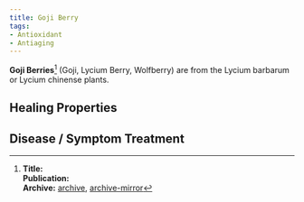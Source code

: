 ```yaml
---
title: Goji Berry
tags:
- Antioxidant
- Antiaging
---
```

**Goji Berries**[^1] (Goji, Lycium Berry, Wolfberry) are from the Lycium barbarum or Lycium chinense plants.

## Healing Properties

## Disease / Symptom Treatment

[^1]: **Title:** []()<br>
**Publication:** []()<br>
**Archive:** [archive](https://ipfs.io/ipfs/), [archive-mirror](https://cloudflare-ipfs.com/ipfs/)

[^2]: **Title:** []()<br>
**Publication:** []()<br>
**Archive:** [archive](https://ipfs.io/ipfs/), [archive-mirror](https://cloudflare-ipfs.com/ipfs/)